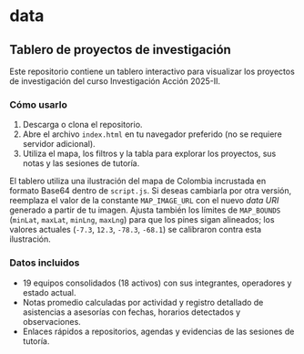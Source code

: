 # data

## Tablero de proyectos de investigación

Este repositorio contiene un tablero interactivo para visualizar los proyectos de investigación del curso Investigación Acción 2025-II.

### Cómo usarlo

1. Descarga o clona el repositorio.
2. Abre el archivo `index.html` en tu navegador preferido (no se requiere servidor adicional).
3. Utiliza el mapa, los filtros y la tabla para explorar los proyectos, sus notas y las sesiones de tutoría.

El tablero utiliza una ilustración del mapa de Colombia incrustada en formato Base64 dentro de `script.js`. Si deseas cambiarla por otra versión, reemplaza el valor de la constante `MAP_IMAGE_URL` con el nuevo _data URI_ generado a partir de tu imagen. Ajusta también los límites de `MAP_BOUNDS` (`minLat`, `maxLat`, `minLng`, `maxLng`) para que los pines sigan alineados; los valores actuales (`-7.3`, `12.3`, `-78.3`, `-68.1`) se calibraron contra esta ilustración.

### Datos incluidos

- 19 equipos consolidados (18 activos) con sus integrantes, operadores y estado actual.
- Notas promedio calculadas por actividad y registro detallado de asistencias a asesorías con fechas, horarios detectados y observaciones.
- Enlaces rápidos a repositorios, agendas y evidencias de las sesiones de tutoría.
